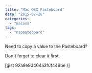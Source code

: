 ```yaml
---
title: "Mac OSX Pasteboard"
date: "2015-07-26"
categories: 
  - "macosx"
tags: 
  - "nspasteboard"
---
```


Need to copy a value to the Pasteboard?

Don't forget to clear it first.

\[gist 92a8e93464a3f0f449be /\]
